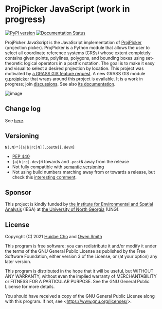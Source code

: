 # ProjPicker JavaScript (work in progress)

[![PyPI version](https://badge.fury.io/py/projpicker.svg)](https://badge.fury.io/py/projpicker)
[![Documentation Status](https://readthedocs.org/projects/projpicker/badge/?version=latest)](https://projpicker.readthedocs.io/en/latest/?badge=latest)

ProjPicker JavaScript is the JavaScript implementation of
[ProjPicker](https://github.com/HuidaeCho/projpicker) (projection picker).
ProjPicker is a Python module that allows the user to select all coordinate
reference systems (CRSs) whose extent completely contains given points,
polylines, polygons, and bounding boxes using set-theoretic logical operators
in a postfix notation. The goal is to make it easy and visual to select a
desired projection by location. This project was motivated by
[a GRASS GIS feature request](https://github.com/OSGeo/grass/issues/1253).
A new GRASS GIS module [g.projpicker](https://grass.osgeo.org/grass78/manuals/addons/g.projpicker.html)
that wraps around this project is available. It is a work in progress; join
[discussions](https://github.com/HuidaeCho/projpicker/wiki). See also
[its documentation](https://projpicker.readthedocs.io/en/latest/).

![image](https://user-images.githubusercontent.com/7456117/107286973-4c3ceb00-6a2f-11eb-8789-4fdc33a1ce5d.png)

## Change log

See [here](https://github.com/HuidaeCho/projpicker-js/blob/main/projpicker-js/ChangeLog.md).

## Versioning

`N(.N)*[{a|b|rc}N][.postN][.devN]`

* [PEP 440](https://www.python.org/dev/peps/pep-0440/)
* `{a|b|rc|.dev}N` towards and `.postN` away from the release
* Not fully compatible with [semantic versioning](https://semver.org/)
* Not using build numbers marching away from or towards a release, but check
  this [interesting
  comment](https://github.com/semver/semver/issues/51#issuecomment-9718111).

## Sponsor

This project is kindly funded by [the Institute for Environmental and Spatial
Analysis](https://ung.edu/institute-environmental-spatial-analysis/) (IESA) at
[the University of North Georgia](https://ung.edu/) (UNG).

## License

Copyright (C) 2021 [Huidae Cho](https://faculty.ung.edu/hcho/) and
                   [Owen Smith](https://www.gaderian.io/)

This program is free software: you can redistribute it and/or modify
it under the terms of the GNU General Public License as published by
the Free Software Foundation, either version 3 of the License, or
(at your option) any later version.

This program is distributed in the hope that it will be useful,
but WITHOUT ANY WARRANTY; without even the implied warranty of
MERCHANTABILITY or FITNESS FOR A PARTICULAR PURPOSE.  See the
GNU General Public License for more details.

You should have received a copy of the GNU General Public License
along with this program.  If not, see <<https://www.gnu.org/licenses/>>.
